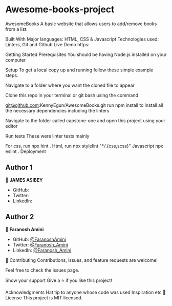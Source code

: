 # Awesome-books-project

AwesomeBooks
A basic website that allows users to add/remove books from a list.

Built With
Major languages: HTML, CSS & Javascript
Technologies used: Linters, Git and Github
Live Demo
https:

Getting Started
Prerequisites
You should be having Node.js installed on your computer

Setup
To get a local copy up and running follow these simple example steps.

Navigate to a folder where you want the cloned file to appear

Clone this repo in your terminal or git bash using the command

git@github.com:KennyEgun/AwesomeBooks.git
run npm install to install all the necessary dependencies including the linters

Navigate to the folder called capstone-one and open this project using your editor

Run tests
These were linter tests mainly

For css, run npx hint .
Html, run npx stylelint "\*_/_.{css,scss}"
Javascript npx eslint .
Deployment

## Author 1

👤 **JAMES ASIBEY**

- GitHub:
- Twitter:
- LinkedIn:

## Author 2

👤 **Faranosh Amini**

- GitHub: [@FaranoshAmini](https://github.com/FaranoshAmini)
- Twitter: [@Faranosh_Amini](https://twitter.com/Faranosh_Amini)
- LinkedIn: [@Faranosh_Amini](https://www.linkedin.com/in/faranosh-amini-9b925b23a/)

🤝 Contributing
Contributions, issues, and feature requests are welcome!

Feel free to check the issues page.

Show your support
Give a ⭐️ if you like this project!

Acknowledgments
Hat tip to anyone whose code was used
Inspiration
etc
📝 License
This project is MIT licensed.
